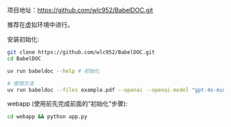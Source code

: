 项目地址：<https://github.com/wlc952/BabelDOC.git>

推荐在虚拟环境中进行。

安装初始化:

```bash
git clone https://github.com/wlc952/BabelDOC.git
cd BabelDOC

uv run babeldoc --help # 初始化

# 使用方法
uv run babeldoc --files example.pdf --openai --openai-model "gpt-4o-mini" --openai-base-url "https://api.openai.com/v1" --openai-api-key "your-api-key-here"
```

webapp (使用前先完成前面的“初始化”步骤):

```bash
cd webapp && python app.py
```
